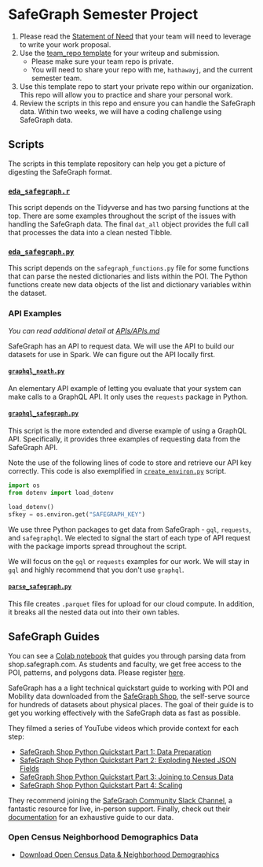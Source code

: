 # SafeGraph Semester Project

1. Please read the [Statement of Need](needs_statement.md) that your team will need to leverage to write your work proposal.
2. Use the [team_repo template](https://github.com/BYUI451/team_repo) for your writeup and submission.
    - Please make sure your team repo is private.
    - You will need to share your repo with me, `hathawayj`, and the current semester team.
3. Use this template repo to start your private repo within our organization. This repo will allow you to practice and share your personal work.
4. Review the scripts in this repo and ensure you can handle the SafeGraph data. Within two weeks, we will have a coding challenge using SafeGraph data.

## Scripts

The scripts in this template repository can help you get a picture of digesting the SafeGraph format.

### [`eda_safegraph.r`](eda_safegraph.r)

This script depends on the Tidyverse and has two parsing functions at the top. There are some examples throughout the script of the issues with handling the SafeGraph data. The final `dat_all` object provides the full call that processes the data into a clean nested Tibble.
### [`eda_safegraph.py`](eda_safegraph.py)

This script depends on the `safegraph_functions.py` file for some functions that can parse the nested dictionaries and lists within the POI. The Python functions create new data objects of the list and dictionary variables within the dataset.

### API Examples

_You can read additional detail at [APIs/APIs.md](APIs/APIs.md)_

SafeGraph has an API to request data. We will use the API to build our datasets for use in Spark. We can figure out the API locally first.


#### [`graphql_noath.py`](APIs/graphql_noauth.py)

An elementary API example of letting you evaluate that your system can make calls to a GraphQL API. It only uses the `requests` package in Python.

#### [`graphql_safegraph.py`](APIs/graphql_safegraph.py)

This script is the more extended and diverse example of using a GraphQL API. Specifically, it provides three examples of requesting data from the SafeGraph API.

Note the use of the following lines of code to store and retrieve our API key correctly. This code is also exemplified in [`create_environ.py`](create_environ.py) script.


```python
import os
from dotenv import load_dotenv

load_dotenv()
sfkey = os.environ.get("SAFEGRAPH_KEY")
```

We use three Python packages to get data from SafeGraph - `gql`, `requests`, and `safegraphql`. We elected to signal the start of each type of API request with the package imports spread throughout the script.

We will focus on the `gql` or `requests` examples for our work. We will stay in `gql` and highly recommend that you don't use `graphql`.

#### [`parse_safegraph.py`](parse_safegraph.py)

This file creates `.parquet` files for upload for our cloud compute.  In addition, it breaks all the nested data out into their own tables.

## SafeGraph Guides

You can see a [Colab notebook](https://colab.research.google.com/drive/1cs9qq_MWppKF4DQ0Xl3lyesHEnsc4D6D#scrollTo=_s0TsIZclcbe) that guides you through parsing data from shop.safegraph.com. As students and faculty, we get free access to the POI, patterns, and polygons data. Please register [here](https://www.safegraph.com/academics).

SafeGraph has a a light technical quickstart guide to working with POI and Mobility data downloaded from the [SafeGraph Shop](https://shop.safegraph.com/), the self-serve source for hundreds of datasets about physical places. The goal of their guide is to get you working effectively with the SafeGraph data as fast as possible.

They filmed a series of YouTube videos which provide context for each step:

- [SafeGraph Shop Python Quickstart Part 1: Data Preparation](https://www.youtube.com/watch?v=e0X1EwBew_M)
- [SafeGraph Shop Python Quickstart Part 2: Exploding Nested JSON Fields](https://www.youtube.com/watch?v=j3A_xX7Hwqo)
- [SafeGraph Shop Python Quickstart Part 3: Joining to Census Data](https://www.youtube.com/watch?v=OQf9jCI_ltc)
- [SafeGraph Shop Python Quickstart Part 4: Scaling](https://www.youtube.com/watch?v=BvDsHJNEkU0)

They recommend joining the [SafeGraph Community Slack Channel](https://readme.safegraph.com/docs/join-our-community), a fantastic resource for live, in-person support. Finally, check out their [documentation](https://docs.safegraph.com/docs) for an exhaustive guide to our data.

### Open Census Neighborhood Demographics Data

- [Download Open Census Data & Neighborhood Demographics](https://www.safegraph.com/free-data/open-census-data)
